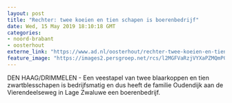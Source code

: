 ```yaml
---
layout: post
title: "Rechter: twee koeien en tien schapen is boerenbedrijf"
date: Wed, 15 May 2019 18:10:18 GMT
categories: 
- noord-brabant 
- oosterhout 
externe_link: "https://www.ad.nl/oosterhout/rechter-twee-koeien-en-tien-schapen-is-boerenbedrijf~aca58421/"
feature_image: "https://images2.persgroep.net/rcs/l2MGFVaRzjVYXaPZMQmP0sJ0YQ4/diocontent/108272310/_fitwidth/400/?appId=21791a8992982cd8da851550a453bd7f&quality=0.7"
---
```


DEN HAAG/DRIMMELEN - Een veestapel van twee blaarkoppen en tien zwartblesschapen is bedrijfsmatig en dus heeft de familie Oudendijk aan de Vierendeelseweg in Lage Zwaluwe een boerenbedrijf.
